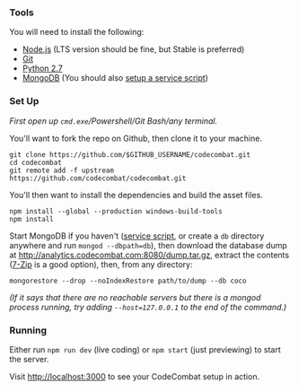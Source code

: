 ### Tools

You will need to install the following:

* [Node.js](https://nodejs.org/en/download/) (LTS version should be fine, but Stable is preferred)
* [Git](https://help.github.com/articles/set-up-git/#setting-up-git)
* [Python 2.7](https://www.python.org/downloads/windows/)
* [MongoDB](https://www.mongodb.org/downloads#production) (You should also [setup a service script](https://docs.mongodb.org/master/tutorial/install-mongodb-on-windows/#manually-create-a-windows-service-for-mongodb))

### Set Up

*First open up `cmd.exe`/Powershell/Git Bash/any terminal.*

You'll want to fork the repo on Github, then clone it to your machine.

    git clone https://github.com/$GITHUB_USERNAME/codecombat.git
    cd codecombat
    git remote add -f upstream https://github.com/codecombat/codecombat.git

You'll then want to install the dependencies and build the asset files.

    npm install --global --production windows-build-tools
    npm install

Start MongoDB if you haven't ([service script](https://docs.mongodb.org/master/tutorial/install-mongodb-on-windows/#manually-create-a-windows-service-for-mongodb), or create a `db` directory anywhere and run `mongod --dbpath=db`), then download the database dump at http://analytics.codecombat.com:8080/dump.tar.gz, extract the contents ([7-Zip](http://www.7-zip.org/) is a good option), then, from any directory:

    mongorestore --drop --noIndexRestore path/to/dump --db coco

*(If it says that there are no reachable servers but there is a mongod process running, try adding `--host=127.0.0.1` to the end of the command.)*

### Running

Either run `npm run dev` (live coding) or `npm start` (just previewing) to start the server.

Visit [http://localhost:3000](http://localhost:3000) to see your CodeCombat setup in action.